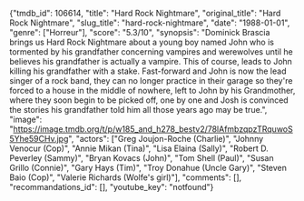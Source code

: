 {"tmdb_id": 106614, "title": "Hard Rock Nightmare", "original_title": "Hard Rock Nightmare", "slug_title": "hard-rock-nightmare", "date": "1988-01-01", "genre": ["Horreur"], "score": "5.3/10", "synopsis": "Dominick Brascia brings us Hard Rock Nightmare about a young boy named John who is tormented by his grandfather concerning vampires and werewolves until he believes his grandfather is actually a vampire. This of course, leads to John killing his grandfather with a stake. Fast-forward and John is now the lead singer of a rock band, they can no longer practice in their garage so they're forced to a house in the middle of nowhere, left to John by his Grandmother, where they soon begin to be picked off, one by one and Josh is convinced the stories his grandfather told him all those years ago may be true.", "image": "https://image.tmdb.org/t/p/w185_and_h278_bestv2/78lAfmbzqpzTRquwoS5Yhe59CHv.jpg", "actors": ["Greg Joujon-Roche (Charlie)", "Johnny Venocur (Cop)", "Annie Mikan (Tina)", "Lisa Elaina (Sally)", "Robert D. Peverley (Sammy)", "Bryan Kovacs (John)", "Tom Shell (Paul)", "Susan Grillo (Connie)", "Gary Hays (Tim)", "Troy Donahue (Uncle Gary)", "Steven Baio (Cop)", "Valerie Richards (Wolfe's girl)"], "comments": [], "recommandations_id": [], "youtube_key": "notfound"}